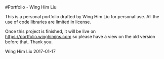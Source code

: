 #Portfolio - Wing Him Liu

This is a personal portfolio drafted by Wing Him Liu for personal use. All the use of code libraries are limited in license. 

Once this project is finished, it will be live on https://portfolio.winghimjns.com so please have a view on the old version before that. Thank you.

Wing Him Liu
2017-01-17